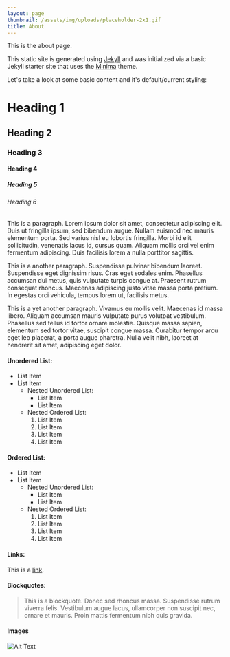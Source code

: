 ```yaml
---
layout: page
thumbnail: /assets/img/uploads/placeholder-2x1.gif
title: About
---
```

This is the about page.

This static site is generated using [Jekyll](https://jekyllrb.com/) and was initialized via a basic Jekyll starter site that uses the [Minima](https://github.com/jekyll/minima) theme. 

Let's take a look at some basic content and it's default/current styling:

# Heading 1
## Heading 2
### Heading 3
#### Heading 4
##### Heading 5
###### Heading 6

This is a paragraph. Lorem ipsum dolor sit amet, consectetur adipiscing elit. Duis ut fringilla ipsum, sed bibendum augue. Nullam euismod nec mauris elementum porta. Sed varius nisl eu lobortis fringilla. Morbi id elit sollicitudin, venenatis lacus id, cursus quam. Aliquam mollis orci vel enim fermentum adipiscing. Duis facilisis lorem a nulla porttitor sagittis.

This is a another paragraph. Suspendisse pulvinar bibendum laoreet. Suspendisse eget dignissim risus. Cras eget sodales enim. Phasellus accumsan dui metus, quis vulputate turpis congue at. Praesent rutrum consequat rhoncus. Maecenas adipiscing justo vitae massa porta pretium. In egestas orci vehicula, tempus lorem ut, facilisis metus.

This is a yet another paragraph. Vivamus eu mollis velit. Maecenas id massa libero. Aliquam accumsan mauris vulputate purus volutpat vestibulum. Phasellus sed tellus id tortor ornare molestie. Quisque massa sapien, elementum sed tortor vitae, suscipit congue massa. Curabitur tempor arcu eget leo placerat, a porta augue pharetra. Nulla velit nibh, laoreet at hendrerit sit amet, adipiscing eget dolor.

#### Unordered List:
- List Item
- List Item
    - Nested Unordered List:
        - List Item
        - List Item
    - Nested Ordered List:
        1. List Item
        1. List Item
        1. List Item
        1. List Item

#### Ordered List:
- List Item
- List Item
    - Nested Unordered List:
        - List Item
        - List Item
    - Nested Ordered List:
        1. List Item
        1. List Item
        1. List Item
        1. List Item

#### Links:
This is a [link](#).

#### Blockquotes:

> This is a blockquote. Donec sed rhoncus massa. Suspendisse rutrum viverra felis. Vestibulum augue lacus, ullamcorper non suscipit nec, ornare et mauris. Proin mattis fermentum nibh quis gravida.

#### Images
![Alt Text](https://kccnma.github.io/sitebase/examples/productsite/img/placeholder-1x1.gif)
